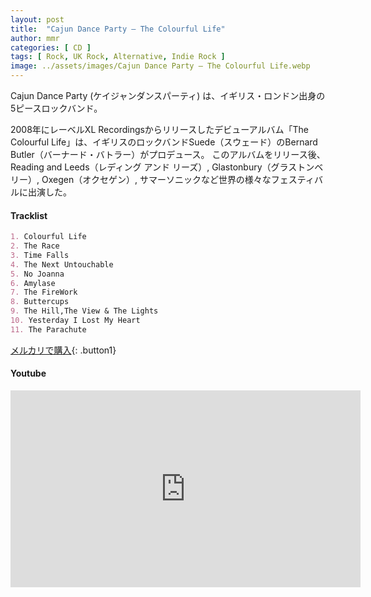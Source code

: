 ```yaml
---
layout: post
title:  "Cajun Dance Party – The Colourful Life"
author: mmr
categories: [ CD ]
tags: [ Rock, UK Rock, Alternative, Indie Rock ]
image: ../assets/images/Cajun Dance Party – The Colourful Life.webp
---
```


Cajun Dance Party (ケイジャンダンスパーティ) は、イギリス・ロンドン出身の5ピースロックバンド。

2008年にレーベルXL Recordingsからリリースしたデビューアルバム「The Colourful Life」は、イギリスのロックバンドSuede（スウェード）のBernard Butler（バーナード・バトラー）がプロデュース。
このアルバムをリリース後、Reading and Leeds（レディング アンド リーズ）, Glastonbury（グラストンベリー）, Oxegen（オクセゲン）, サマーソニックなど世界の様々なフェスティバルに出演した。

#### Tracklist
```md
1. Colourful Life
2. The Race
3. Time Falls
4. The Next Untouchable
5. No Joanna
6. Amylase
7. The FireWork
8. Buttercups
9. The Hill,The View & The Lights
10. Yesterday I Lost My Heart
11. The Parachute
```

[メルカリで購入](https://jp.mercari.com/item/m30053307284?afid=6142608987){: .button1}

#### Youtube 
<iframe width="560" height="315" src="https://www.youtube.com/embed/QxomqUKyb7U?si=DXv8PVgOBRAXBsKg" title="YouTube video player" frameborder="0" allow="accelerometer; autoplay; clipboard-write; encrypted-media; gyroscope; picture-in-picture; web-share" referrerpolicy="strict-origin-when-cross-origin" allowfullscreen></iframe>